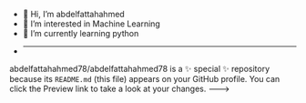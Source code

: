 - 👋 Hi, I’m abdelfattahahmed
- 👀 I’m interested in Machine Learning
- 🌱 I’m currently learning python
- 
  ----------------------------------
abdelfattahahmed78/abdelfattahahmed78 is a ✨ special ✨ repository because its `README.md` (this file) appears on your GitHub profile.
You can click the Preview link to take a look at your changes.
--->
